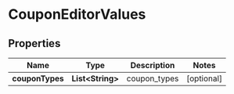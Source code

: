 
# CouponEditorValues

## Properties
Name | Type | Description | Notes
------------ | ------------- | ------------- | -------------
**couponTypes** | **List&lt;String&gt;** | coupon_types |  [optional]



